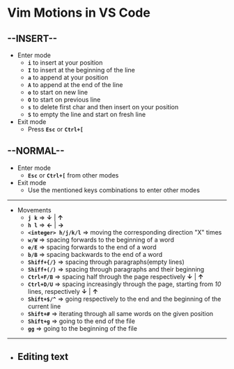 # Vim Motions in VS Code

--INSERT--
---

- Enter mode
  - **`i`** to insert at your position
  - **`I`** to insert at the beginning of the line
  - **`a`** to append at your position
  - **`A`** to append at the end of the line
  - **`o`** to start on new line
  - **`O`** to start on previous line
  - **`s`** to delete first char and then insert on your position
  - **`S`** to empty the line and start on fresh line
- Exit mode
  - Press **`Esc`** or **`Ctrl+[`**

--NORMAL--
---

- Enter mode
  - **`Esc`** or **`Ctrl+[`** from other modes
- Exit mode
  - Use the mentioned keys combinations to enter other modes

---

- Movements
  - **`j k`** => **↓** | **↑**
  - **`h l`** => **←** | **→**
  - **`<integer> h/j/k/l`** => moving the corresponding direction "X" times
  - **`w/W`** => spacing forwards to the beginning of a word
  - **`e/E`** => spacing forwards to the end of a word
  - **`b/B`** => spacing backwards to the end of a word
  - **`Shiff+{/}`** => spacing through paragraphs(empty lines)
  - **`Shiff+(/)`** => spacing through paragraphs and their beginning
  - **`Ctrl+F/B`** => spacing half through the page respectively **↓**  | **↑**
  - **`Ctrl+D/U`** => spacing increasingly through the page, starting from *10* lines, respectively **↓**  | **↑**
  - **`Shift+$/^`** => going respectively to the end and the beginning of the current line
  - **`Shift+#`** => iterating through all same words on the given position
  - **`Shift+g`** => going to the end of the file
  - **`gg`** => going to the beginning of the file

---

- Editing text
  -   
  
